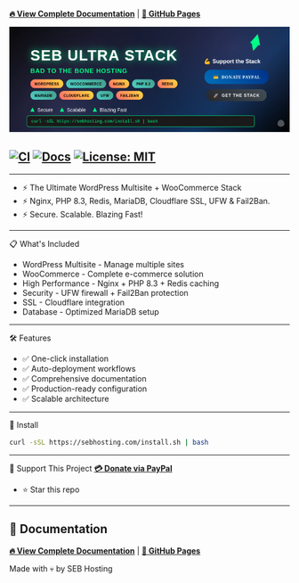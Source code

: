 **[🔥 View Complete Documentation](https://docs.sebhosting.com)** | **[📖 GitHub Pages](https://sebhosting.github.io/seb-ultra-stack/)**

![Banner](./assets/banner.png)

[![CI](https://github.com/sebhosting/seb-ultra-stack/actions/workflows/ci.yml/badge.svg)](https://github.com/sebhosting/seb-ultra-stack/actions/workflows/ci.yml)
[![Docs](https://github.com/sebhosting/seb-ultra-stack/actions/workflows/deploy-docs.yml/badge.svg)](https://docs.sebhosting.com)
[![License: MIT](https://img.shields.io/badge/License-MIT-green.svg)](LICENSE)
---
---
- ⚡ The Ultimate WordPress Multisite + WooCommerce Stack
- ⚡ Nginx, PHP 8.3, Redis, MariaDB, Cloudflare SSL, UFW & Fail2Ban.
- ⚡ Secure. Scalable. Blazing Fast! 
---
📋 What's Included

- WordPress Multisite - Manage multiple sites
- WooCommerce - Complete e-commerce solution
- High Performance - Nginx + PHP 8.3 + Redis caching
- Security - UFW firewall + Fail2Ban protection
- SSL - Cloudflare integration
- Database - Optimized MariaDB setup
---
🛠️ Features

- ✅ One-click installation
- ✅ Auto-deployment workflows
- ✅ Comprehensive documentation
- ✅ Production-ready configuration
- ✅ Scalable architecture
---
🚀 Install
```bash
curl -sSL https://sebhosting.com/install.sh | bash
```
---
💪 Support This Project
**[💳 Donate via PayPal](https://www.paypal.com/ncp/payment/Z5ZWDLX6BW9NQ)**  
- ⭐ Star this repo
---
## 📖 Documentation
**[🔥 View Complete Documentation](https://docs.sebhosting.com)** | **[📖 GitHub Pages](https://sebhosting.github.io/seb-ultra-stack/)**




Made with 💀 by SEB Hosting


